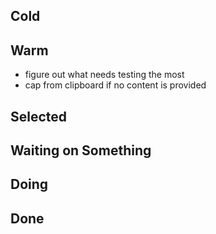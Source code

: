 ## Cold


## Warm

- figure out what needs testing the most
- cap from clipboard if no content is provided

## Selected


## Waiting on Something


## Doing


## Done

